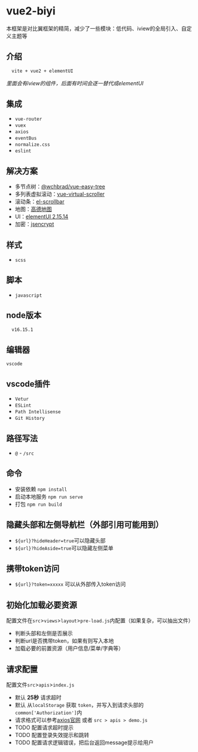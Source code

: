 # vue2-biyi

本框架是对比翼框架的精简，减少了一些模块：低代码、iview的全局引入、自定义主题等

## 介绍

  ```sh
    vite + vue2 + elementUI
  ```

*里面会有iview的组件，后面有时间会逐一替代成elementUI*

## 集成

- `vue-router`
- `vuex`
- `axios`
- `eventBus`
- `normalize.css`
- `eslint`

## 解决方案

- 多节点树：[@wchbrad/vue-easy-tree](https://www.npmjs.com/package/@wchbrad/vue-easy-tree)
- 多列表虚拟滚动：[vue-virtual-scroller](https://github.com/Akryum/vue-virtual-scroller)
- 滚动条：[el-scrollbar](https://blog.csdn.net/qq_40323256/article/details/117473751)
- 地图：[高德地图](https://lbs.amap.com/api/javascript-api-v2/summary/)
- UI：[elementUI 2.15.14](https://element.eleme.cn/#/zh-CN/component/installation)
- 加密：[jsencrypt](http://travistidwell.com/jsencrypt/)

## 样式

- `scss`

## 脚本

- `javascript`

## node版本

  ```sh
    v16.15.1
  ```

## 编辑器

`vscode`

## vscode插件

- `Vetur`
- `ESLint`
- `Path Intellisense`
- `Git History`

## 路径写法

- `@` - `/src`

## 命令

- 安装依赖 `npm install`
- 启动本地服务 `npm run serve`
- 打包 `npm run build`

## 隐藏头部和左侧导航栏（外部引用可能用到）

- `${url}?hideHeader=true`可以隐藏头部
- `${url}?hideAside=true`可以隐藏左侧菜单

## 携带token访问

- `${url}?token=xxxxx` 可以从外部传入token访问

## 初始化加载必要资源

配置文件在`src`>`views`>`layout`>`pre-load.js`内配置（如果复杂，可以抽出文件）

- 判断头部和左侧是否展示
- 判断url是否携带token，如果有则写入本地
- 加载必要的前置资源（用户信息/菜单/字典等）

## 请求配置

配置文件`src`>`apis`>`index.js`

- 默认 **25秒** 请求超时
- 默认 从`localStorage` 获取 `token`，并写入到请求头部的`common['Authorization']`内
- 请求格式可以参考[axios官网](https://axios-http.com/zh/) 或者 `src > apis > demo.js`
- TODO 配置请求超时提示
- TODO 配置登录失效提示和跳转
- TODO 配置请求逻辑错误，把后台返回message提示给用户
